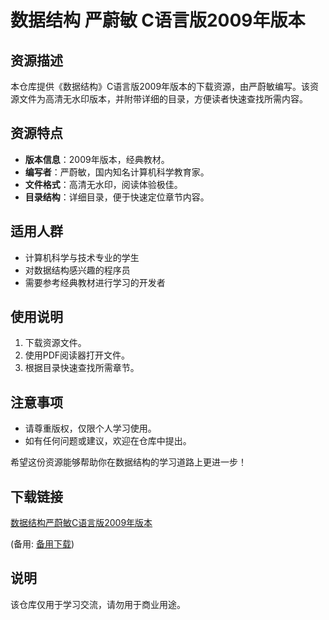 # 数据结构 严蔚敏 C语言版2009年版本

## 资源描述

本仓库提供《数据结构》C语言版2009年版本的下载资源，由严蔚敏编写。该资源文件为高清无水印版本，并附带详细的目录，方便读者快速查找所需内容。

## 资源特点

- **版本信息**：2009年版本，经典教材。
- **编写者**：严蔚敏，国内知名计算机科学教育家。
- **文件格式**：高清无水印，阅读体验极佳。
- **目录结构**：详细目录，便于快速定位章节内容。

## 适用人群

- 计算机科学与技术专业的学生
- 对数据结构感兴趣的程序员
- 需要参考经典教材进行学习的开发者

## 使用说明

1. 下载资源文件。
2. 使用PDF阅读器打开文件。
3. 根据目录快速查找所需章节。

## 注意事项

- 请尊重版权，仅限个人学习使用。
- 如有任何问题或建议，欢迎在仓库中提出。

希望这份资源能够帮助你在数据结构的学习道路上更进一步！

## 下载链接
[数据结构严蔚敏C语言版2009年版本](https://pan.quark.cn/s/4424bed01418) 

(备用: [备用下载](https://pan.baidu.com/s/1ulO-t3jWkWYYLjRxv6fNeQ?pwd=1234))

## 说明

该仓库仅用于学习交流，请勿用于商业用途。
